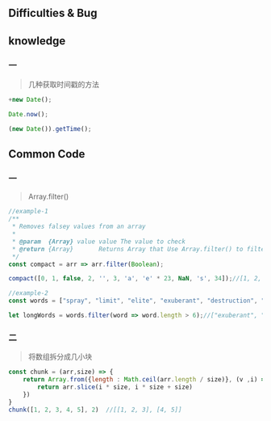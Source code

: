 ## Difficulties & Bug

## knowledge

### 一

> 几种获取时间戳的方法

```js
+new Date();

Date.now();

(new Date()).getTime();
```

## Common Code

### 一

> Array.filter()

```javascript
//example-1
/**
 * Removes falsey values from an array
 *
 * @param  {Array} value value The value to check
 * @return {Array}       Returns Array that Use Array.filter() to filter out falsey values (false, null, 0, "", undefined, and NaN).
 */
const compact = arr => arr.filter(Boolean);

compact([0, 1, false, 2, '', 3, 'a', 'e' * 23, NaN, 's', 34]);//[1, 2, 3, "a", "s", 34]

//example-2
const words = ["spray", "limit", "elite", "exuberant", "destruction", "present", "happy"];

let longWords = words.filter(word => word.length > 6);//["exuberant", "destruction", "present"]
```

### 二

> 将数组拆分成几小块

```javascript
const chunk = (arr,size) => {
    return Array.from({length : Math.ceil(arr.length / size)}, (v ,i) => {
        return arr.slice(i * size, i * size + size)
    })
}
chunk([1, 2, 3, 4, 5], 2)  //[[1, 2, 3], [4, 5]]
```